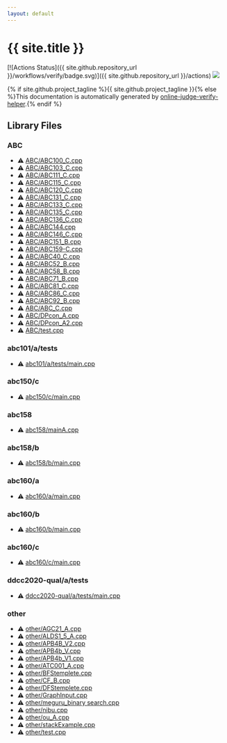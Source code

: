 ```yaml
---
layout: default
---
```


<!-- mathjax config similar to math.stackexchange -->
<script type="text/javascript" async
  src="https://cdnjs.cloudflare.com/ajax/libs/mathjax/2.7.5/MathJax.js?config=TeX-MML-AM_CHTML">
</script>
<script type="text/x-mathjax-config">
  MathJax.Hub.Config({
    TeX: { equationNumbers: { autoNumber: "AMS" }},
    tex2jax: {
      inlineMath: [ ['$','$'] ],
      processEscapes: true
    },
    "HTML-CSS": { matchFontHeight: false },
    displayAlign: "left",
    displayIndent: "2em"
  });
</script>

<script type="text/javascript" src="https://cdnjs.cloudflare.com/ajax/libs/jquery/3.4.1/jquery.min.js"></script>
<script src="https://cdn.jsdelivr.net/npm/jquery-balloon-js@1.1.2/jquery.balloon.min.js" integrity="sha256-ZEYs9VrgAeNuPvs15E39OsyOJaIkXEEt10fzxJ20+2I=" crossorigin="anonymous"></script>
<script type="text/javascript" src="assets/js/copy-button.js"></script>
<link rel="stylesheet" href="assets/css/copy-button.css" />


# {{ site.title }}

[![Actions Status]({{ site.github.repository_url }}/workflows/verify/badge.svg)]({{ site.github.repository_url }}/actions)
<a href="{{ site.github.repository_url }}"><img src="https://img.shields.io/github/last-commit/{{ site.github.owner_name }}/{{ site.github.repository_name }}" /></a>

{% if site.github.project_tagline %}{{ site.github.project_tagline }}{% else %}This documentation is automatically generated by <a href="https://github.com/kmyk/online-judge-verify-helper">online-judge-verify-helper</a>.{% endif %}

## Library Files

<div id="902fbdd2b1df0c4f70b4a5d23525e932"></div>

### ABC

* :warning: <a href="library/ABC/ABC100_C.cpp.html">ABC/ABC100_C.cpp</a>
* :warning: <a href="library/ABC/ABC103_C.cpp.html">ABC/ABC103_C.cpp</a>
* :warning: <a href="library/ABC/ABC111_C.cpp.html">ABC/ABC111_C.cpp</a>
* :warning: <a href="library/ABC/ABC115_C.cpp.html">ABC/ABC115_C.cpp</a>
* :warning: <a href="library/ABC/ABC120_C.cpp.html">ABC/ABC120_C.cpp</a>
* :warning: <a href="library/ABC/ABC131_C.cpp.html">ABC/ABC131_C.cpp</a>
* :warning: <a href="library/ABC/ABC133_C.cpp.html">ABC/ABC133_C.cpp</a>
* :warning: <a href="library/ABC/ABC135_C.cpp.html">ABC/ABC135_C.cpp</a>
* :warning: <a href="library/ABC/ABC136_C.cpp.html">ABC/ABC136_C.cpp</a>
* :warning: <a href="library/ABC/ABC144.cpp.html">ABC/ABC144.cpp</a>
* :warning: <a href="library/ABC/ABC146_C.cpp.html">ABC/ABC146_C.cpp</a>
* :warning: <a href="library/ABC/ABC151_B.cpp.html">ABC/ABC151_B.cpp</a>
* :warning: <a href="library/ABC/ABC159-C.cpp.html">ABC/ABC159-C.cpp</a>
* :warning: <a href="library/ABC/ABC40_C.cpp.html">ABC/ABC40_C.cpp</a>
* :warning: <a href="library/ABC/ABC52_B.cpp.html">ABC/ABC52_B.cpp</a>
* :warning: <a href="library/ABC/ABC58_B.cpp.html">ABC/ABC58_B.cpp</a>
* :warning: <a href="library/ABC/ABC71_B.cpp.html">ABC/ABC71_B.cpp</a>
* :warning: <a href="library/ABC/ABC81_C.cpp.html">ABC/ABC81_C.cpp</a>
* :warning: <a href="library/ABC/ABC86_C.cpp.html">ABC/ABC86_C.cpp</a>
* :warning: <a href="library/ABC/ABC92_B.cpp.html">ABC/ABC92_B.cpp</a>
* :warning: <a href="library/ABC/ABC_C.cpp.html">ABC/ABC_C.cpp</a>
* :warning: <a href="library/ABC/DPcon_A.cpp.html">ABC/DPcon_A.cpp</a>
* :warning: <a href="library/ABC/DPcon_A2.cpp.html">ABC/DPcon_A2.cpp</a>
* :warning: <a href="library/ABC/test.cpp.html">ABC/test.cpp</a>


<div id="0daaa8d0faf82c8b0e2e8bce8bcd854d"></div>

### abc101/a/tests

* :warning: <a href="library/abc101/a/tests/main.cpp.html">abc101/a/tests/main.cpp</a>


<div id="75ff784a9cfc691ca5103284523bb482"></div>

### abc150/c

* :warning: <a href="library/abc150/c/main.cpp.html">abc150/c/main.cpp</a>


<div id="da091d8f483001c89d800e7ae77e5166"></div>

### abc158

* :warning: <a href="library/abc158/mainA.cpp.html">abc158/mainA.cpp</a>


<div id="dc9fdce5b403f70606c6815e8ecf2297"></div>

### abc158/b

* :warning: <a href="library/abc158/b/main.cpp.html">abc158/b/main.cpp</a>


<div id="7c2cde0da11a102a7f567a8c54f28a11"></div>

### abc160/a

* :warning: <a href="library/abc160/a/main.cpp.html">abc160/a/main.cpp</a>


<div id="6e862570326858c827cad05337c39eae"></div>

### abc160/b

* :warning: <a href="library/abc160/b/main.cpp.html">abc160/b/main.cpp</a>


<div id="42431336c1cb662c4014fe3eeb1b56f3"></div>

### abc160/c

* :warning: <a href="library/abc160/c/main.cpp.html">abc160/c/main.cpp</a>


<div id="0cc9184f7de4320cd76a528036cbfe9e"></div>

### ddcc2020-qual/a/tests

* :warning: <a href="library/ddcc2020-qual/a/tests/main.cpp.html">ddcc2020-qual/a/tests/main.cpp</a>


<div id="795f3202b17cb6bc3d4b771d8c6c9eaf"></div>

### other

* :warning: <a href="library/other/AGC21_A.cpp.html">other/AGC21_A.cpp</a>
* :warning: <a href="library/other/ALDS1_5_A.cpp.html">other/ALDS1_5_A.cpp</a>
* :warning: <a href="library/other/APB4B_V2.cpp.html">other/APB4B_V2.cpp</a>
* :warning: <a href="library/other/APB4b_V.cpp.html">other/APB4b_V.cpp</a>
* :warning: <a href="library/other/APB4b_V1.cpp.html">other/APB4b_V1.cpp</a>
* :warning: <a href="library/other/ATC001_A.cpp.html">other/ATC001_A.cpp</a>
* :warning: <a href="library/other/BFStemplete.cpp.html">other/BFStemplete.cpp</a>
* :warning: <a href="library/other/CF_B.cpp.html">other/CF_B.cpp</a>
* :warning: <a href="library/other/DFStemplete.cpp.html">other/DFStemplete.cpp</a>
* :warning: <a href="library/other/GraphInput.cpp.html">other/GraphInput.cpp</a>
* :warning: <a href="library/other/meguru_binary search.cpp.html">other/meguru_binary search.cpp</a>
* :warning: <a href="library/other/nibu.cpp.html">other/nibu.cpp</a>
* :warning: <a href="library/other/ou_A.cpp.html">other/ou_A.cpp</a>
* :warning: <a href="library/other/stackExample.cpp.html">other/stackExample.cpp</a>
* :warning: <a href="library/other/test.cpp.html">other/test.cpp</a>


